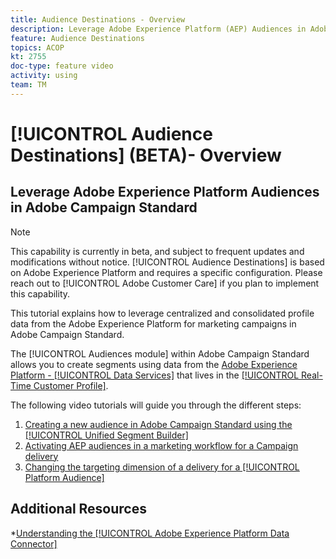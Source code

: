 ```yaml
---
title: Audience Destinations - Overview
description: Leverage Adobe Experience Platform (AEP) Audiences in Adobe Campaign Standard (ACS)
feature: Audience Destinations
topics: ACOP
kt: 2755
doc-type: feature video
activity: using
team: TM
---
```


# [!UICONTROL Audience Destinations] (BETA)- Overview

## Leverage Adobe Experience Platform Audiences in Adobe Campaign Standard

>[!NOTE]
>
>This capability is currently in beta, and subject to frequent updates and modifications without notice. [!UICONTROL Audience Destinations] is based on Adobe Experience Platform and requires a specific configuration.
>Please reach out to [!UICONTROL Adobe Customer Care] if you plan to implement this capability.
>

This tutorial explains how to leverage centralized and consolidated profile data from the Adobe Experience Platform for marketing campaigns in Adobe Campaign Standard.

The [!UICONTROL Audiences module] within Adobe Campaign Standard  allows you to create segments using data from the [Adobe Experience Platform - [!UICONTROL Data Services]](https://www.adobe.io/apis/experienceplatform/home/services.html) that lives in the [[!UICONTROL Real-Time Customer Profile]](https://docs.adobe.com/content/help/en/platform-learn/tutorials/profiles/understanding-the-real-time-customer-profile.html).

The following video tutorials will guide you through the different steps:

1. [Creating a new audience in Adobe Campaign Standard using the [!UICONTROL Unified Segment Builder]](/help/acs/profiles-and-audiences/audience-destinations/creating-audiences-using-segment-builder.md)
2. [Activating AEP audiences in a marketing workflow for a Campaign delivery](/help/acs/profiles-and-audiences/audience-destinations/activating-aep-audiences.md)
3. [Changing the targeting dimension of a delivery for a [!UICONTROL Platform Audience]](/help/acs/profiles-and-audiences/audience-destinations/changing-targeting-dimension.md)

## Additional Resources

*[Understanding the [!UICONTROL Adobe Experience Platform Data Connector]](/help/acs/administrating/adobe-experience-platform-data-connector/understanding-the-adobe-experience-platform-data-connector.md)
  